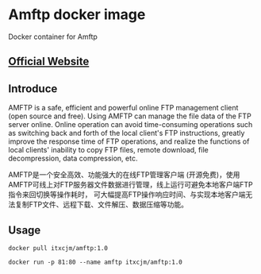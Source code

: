 # Amftp docker image
Docker container for Amftp
##  [Official Website](https://amh.sh/amftp.htm)
## Introduce
AMFTP is a safe, efficient and powerful online FTP management client (open source and free). Using AMFTP can manage the file data of the FTP server online. Online operation can avoid time-consuming operations such as switching back and forth of the local client's FTP instructions, greatly improve the response time of FTP operations, and realize the functions of local clients' inability to copy FTP files, remote download, file decompression, data compression, etc.

AMFTP是一个安全高效、功能强大的在线FTP管理客户端 (开源免费)，使用AMFTP可线上对FTP服务器文件数据进行管理，线上运行可避免本地客户端FTP指令来回切换等操作耗时， 可大幅提高FTP操作响应时间、与实现本地客户端无法复制FTP文件、远程下载、文件解压、数据压缩等功能。
## Usage

    docker pull itxcjm/amftp:1.0

    docker run -p 81:80 --name amftp itxcjm/amftp:1.0
